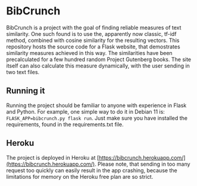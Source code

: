 # BibCrunch
BibCrunch is a project with the goal of finding reliable measures of text similarity. One such found
is to use the, apparently now classic, tf-idf method, combined with cosine similarity for the
resulting vectors. This repository hosts the source code for a Flask website, that demostrates
similarity measures achieved in this way. The similarities have been precalculated for a few
hundred random Project Gutenberg books. The site itself can also calculate this measure
dynamically, with the user sending in two text files. 

## Running it
Running the project should be familiar to anyone with experience in Flask and Python. For example, one
simple way to do it in Debian 11 is: `FLASK_APP=bibcrunch.py flask run`. Just make sure you have installed
the requirements, found in the requirements.txt file.

## Heroku
The project is deployed in Heroku at [https://bibcrunch.herokuapp.com/](https://bibcrunch.herokuapp.com/).
Please note, that sending in too many request too quickly can easily result in the app crashing, because
the limitations for memory on the Heroku free plan are so strict. 
